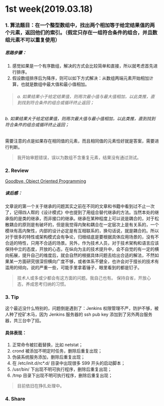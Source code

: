 # 1st week(2019.03.18)
### 1. 算法题目：在一个整型数组中，找出两个相加等于给定结果值的两个元素，返回他们的索引。（假定只存在一组符合条件的组合，并且数组元素不可以重复使用）
##### 思路步骤：
1. 感觉如果是一个有序数组，解决的方式会比较简单和直接，所以就考虑首先进行排序。
2. 假设数组排序后为降序，则可以如下方式解决：从数组两端元素开始相加计算，也就是数组中最大值和最小值相加。

> ###### a. 如果结果小于给定结果值，则用次最小值与最大值相加，以此类推，直到找到符合条件的组合或循环终止返回；
###### b. 如果结果大于给定结果值，则用次最大值与最小值相加，以此类推，直到找到符合条件的组合或循环终止返回；

需要注意的点是如果存在相同值的元素，而且相同值的元素恰好就是答案，需要进行判断。
> 我开始审题错误，误以为数组不含重复元素，结果没有通过测试。

### 2. Review
[Goodbye, Object Oriented Programming](https://medium.com/@cscalfani/goodbye-object-oriented-programming-a59cda4c0e53)
##### 读后感：
文章说的第一个关于继承的问题其实之前在不同的文章和书籍中看到过不止一次了，记得四人帮的《设计模式》中也提到了用组合替代继承的方法。当然本处的继承指的是类的继承，而非接口的继承。继承在某种程度上可以说是耦合的，对于松散耦合的原则是有破坏的，但是我觉得内聚和耦合在一定层次上是有关系的，一个模块有高内聚性，内部的设计必定是有互相联系的，换句话说，就是耦合的。所以对于很多的特性或架构模式会有争论，归根结底是要根据具体应用场景的，没有不合适的特性，只用不合适的场景。另外，作为技术人员，对于技术架构和语言应该保持中立的态度，开放的心态，在纵向为主的技术提升中，会不自觉的有一定的横向拓展，提升自己的维度后，就会自然的根据具体问题去给出合适的解法，不然如果某一方面研究很深但横向广度不够，或者体系不健全，也许会对于擅长的技术有滥用的倾向，说的严重一些，可能手里拿着锤子，眼里看到的都是钉子。

> 技术人或多或少都会有这方面的问题。我自己也有。
> 保持自省，开放心态，养成思考归纳的习惯。

### 3. Tip
这个最近没什么特别的，问题倒是遇到了：Jenkins 权限管理不严，防护不够，被人种了挖矿木马，因为 Jenkins 服务器的 ssh pub key 添加到了另外两台服务器，共三台中了招。
#### 具体表现：
1. 正常命令被拦截替换，比如 netstat；
2. crond 被添加不明定时任务，删除后重复出现；
3. 伪装系统服务添加，删除后重复出现；
4. 在 /etc/init.d/rc*.d/ 目录中出现很多 S99 开头的启动脚本；
5. /usr/bin/ 下出现不明可执行程序，删除后重复出现；
6. /tmp 目录下出现不明可执行程序，删除后重复出现；

> 目前依旧在挣扎处理中。

### 4. Share
 
